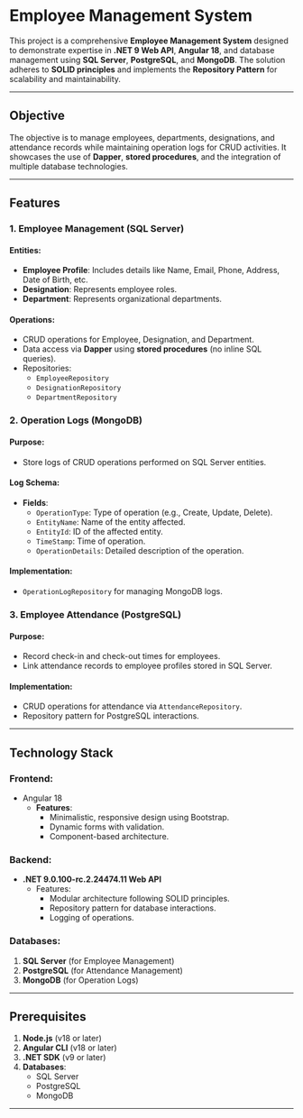 # Employee Management System

This project is a comprehensive **Employee Management System** designed to demonstrate expertise in **.NET 9 Web API**, **Angular 18**, and database management using **SQL Server**, **PostgreSQL**, and **MongoDB**. The solution adheres to **SOLID principles** and implements the **Repository Pattern** for scalability and maintainability.

---

## Objective

The objective is to manage employees, departments, designations, and attendance records while maintaining operation logs for CRUD activities. It showcases the use of **Dapper**, **stored procedures**, and the integration of multiple database technologies.

---

## Features

### **1. Employee Management (SQL Server)**

#### Entities:
- **Employee Profile**: Includes details like Name, Email, Phone, Address, Date of Birth, etc.
- **Designation**: Represents employee roles.
- **Department**: Represents organizational departments.

#### Operations:
- CRUD operations for Employee, Designation, and Department.
- Data access via **Dapper** using **stored procedures** (no inline SQL queries).
- Repositories:
  - `EmployeeRepository`
  - `DesignationRepository`
  - `DepartmentRepository`

### **2. Operation Logs (MongoDB)**

#### Purpose:
- Store logs of CRUD operations performed on SQL Server entities.

#### Log Schema:
- **Fields**:
  - `OperationType`: Type of operation (e.g., Create, Update, Delete).
  - `EntityName`: Name of the entity affected.
  - `EntityId`: ID of the affected entity.
  - `TimeStamp`: Time of operation.
  - `OperationDetails`: Detailed description of the operation.

#### Implementation:
- `OperationLogRepository` for managing MongoDB logs.

### **3. Employee Attendance (PostgreSQL)**

#### Purpose:
- Record check-in and check-out times for employees.
- Link attendance records to employee profiles stored in SQL Server.

#### Implementation:
- CRUD operations for attendance via `AttendanceRepository`.
- Repository pattern for PostgreSQL interactions.

---

## Technology Stack

### **Frontend**: 
- Angular 18
  - **Features**:
    - Minimalistic, responsive design using Bootstrap.
    - Dynamic forms with validation.
    - Component-based architecture.

### **Backend**:
- **.NET 9.0.100-rc.2.24474.11 Web API**
  - Features:
    - Modular architecture following SOLID principles.
    - Repository pattern for database interactions.
    - Logging of operations.

### **Databases**:
1. **SQL Server** (for Employee Management)
2. **PostgreSQL** (for Attendance Management)
3. **MongoDB** (for Operation Logs)

---

## Prerequisites

1. **Node.js** (v18 or later)
2. **Angular CLI** (v18 or later)
3. **.NET SDK** (v9 or later)
4. **Databases**:
   - SQL Server
   - PostgreSQL
   - MongoDB

---

